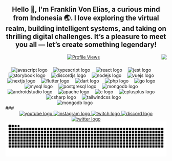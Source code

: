 <h2 align="center">
  Hello 👋, I'm <strong>Franklin Von Elias</strong>, a curious mind from Indonesia 🌏.  
  I love exploring the virtual realm, building intelligent systems, and taking on thrilling digital challenges.  
  It’s a pleasure to meet you all — let’s create something legendary!
</h2>

<img align="right" height="150" src="https://media1.tenor.com/m/25hLg0nyQlUAAAAd/tying-the.gif"  />

<div align="center">
  <a href="https://saweria.co/rein122" target="_blank">
    <img src="https://komarev.com/ghpvc/?username=OnlyRein" alt="Profile Views" />
  </a>
 </div>

###

<div align="center">
  <img src="https://cdn.jsdelivr.net/gh/devicons/devicon/icons/javascript/javascript-original.svg" height="31" alt="javascript logo"  />
  <img width="10" />
  <img src="https://cdn.jsdelivr.net/gh/devicons/devicon/icons/typescript/typescript-original.svg" height="31" alt="typescript logo"  />
  <img width="10" />
  <img src="https://cdn.jsdelivr.net/gh/devicons/devicon/icons/react/react-original.svg" height="31" alt="react logo"  />
  <img width="10" />
  <img src="https://cdn.jsdelivr.net/gh/devicons/devicon/icons/jest/jest-plain.svg" height="31" alt="jest logo"  />
  <img width="10" />
  <img src="https://cdn.jsdelivr.net/gh/devicons/devicon/icons/storybook/storybook-original.svg" height="31" alt="storybook logo"  />
  <img width="10" />
  <img src="https://cdn.jsdelivr.net/gh/devicons/devicon/icons/discordjs/discordjs-original.svg" height="31" alt="discordjs logo"  />
  <img width="10" />
  <img src="https://cdn.jsdelivr.net/gh/devicons/devicon/icons/nodejs/nodejs-original.svg" height="31" alt="nodejs logo"  />
  <img width="10" />
  <img src="https://cdn.jsdelivr.net/gh/devicons/devicon/icons/vuejs/vuejs-original.svg" height="31" alt="vuejs logo"  />
  <img width="10" />
  <img src="https://cdn.jsdelivr.net/gh/devicons/devicon/icons/nextjs/nextjs-original.svg" height="31" alt="nextjs logo"  />
  <img width="10" />
  <img src="https://cdn.jsdelivr.net/gh/devicons/devicon/icons/flutter/flutter-original.svg" height="31" alt="flutter logo"  />
  <img width="10" />
  <img src="https://cdn.jsdelivr.net/gh/devicons/devicon/icons/dart/dart-original.svg" height="31" alt="dart logo"  />
  <img width="10" />
  <img src="https://cdn.jsdelivr.net/gh/devicons/devicon/icons/php/php-original.svg" height="31" alt="php logo"  />
  <img width="10" />
  <img src="https://cdn.simpleicons.org/go/00ADD8" height="31" alt="go logo"  />
  <img width="10" />
  <img src="https://cdn.simpleicons.org/mysql/4479A1" height="31" alt="mysql logo"  />
  <img width="10" />
  <img src="https://cdn.simpleicons.org/postgresql/4169E1" height="31" alt="postgresql logo"  />
  <img width="10" />
  <img src="https://skillicons.dev/icons?i=mongodb" height="31" alt="mongodb logo"  />
  <img width="10" />
  <img src="https://cdn.simpleicons.org/androidstudio/3DDC84" height="31" alt="androidstudio logo"  />
  <img width="10" />
  <img src="https://cdn.simpleicons.org/apache/D22128" height="31" alt="apache logo"  />
  <img width="10" />
  <img src="https://cdn.simpleicons.org/c/A8B9CC" height="31" alt="c logo"  />
  <img width="10" />
  <img src="https://cdn.simpleicons.org/c++/00599C" height="31" alt="cplusplus logo"  />
  <img width="10" />
  <img src="https://skillicons.dev/icons?i=cs" height="31" alt="csharp logo"  />
  <img width="10" />
  <img src="https://cdn.simpleicons.org/tailwindcss/06B6D4" height="31" alt="tailwindcss logo"  />
</div>
<div align="center">
  
  <img src="https://discord.c99.nl/widget/theme-3/1049584848634912768.png" height="31" alt="mongodb logo" href="https://discord.com/users/1049584848634912768" />
  <img width="50" />
  </div>
###


<div align="center">
  <a href="https://www.youtube.com/@Fayreinn" target="_blank">
    <img src="https://img.shields.io/static/v1?message=Youtube&logo=youtube&label=&color=FF0000&logoColor=white&labelColor=&style=for-the-badge" height="20" alt="youtube logo"  />
  </a>
  <a href="https://www.instagram.com/irvnfrlh/" target="_blank">
    <img src="https://img.shields.io/static/v1?message=Instagram&logo=instagram&label=&color=E4405F&logoColor=white&labelColor=&style=for-the-badge" height="20" alt="instagram logo"  />
  </a>
  <a href="https://www.twitch.tv/rein4e_" target="_blank">
    <img src="https://img.shields.io/static/v1?message=Twitch&logo=twitch&label=&color=9146FF&logoColor=white&labelColor=&style=for-the-badge" height="20" alt="twitch logo"  />
  </a>
  <a href="https://discordapp.com/users/1049584848634912768" target="_blank">
    <img src="https://img.shields.io/static/v1?message=Discord&logo=discord&label=&color=7289DA&logoColor=white&labelColor=&style=for-the-badge" height="20" alt="discord logo"  />
  </a>
  <a href="https://x.com/xRein4E" target="_blank">
    <img src="https://img.shields.io/static/v1?message=Twitter&logo=twitter&label=&color=1DA1F2&logoColor=white&labelColor=&style=for-the-badge" height="20" alt="twitter logo"  />
  </a>
</div>

<div align="center">
<img src="https://github.com/IrhanRen/IrhanRen/blob/output/github-contribution-grid-snake-dark.svg"  />
</div>

